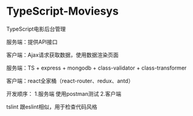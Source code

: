 # TypeScript-Moviesys
TypeScript电影后台管理

服务端：提供API接口

客户端：Ajax请求获取数据，使用数据渲染页面

服务端：TS + express + mongodb + class-validator + class-transformer

客户端：react全家桶（react-router、redux、antd）

开发顺序：
1.服务端
使用postman测试
2.客户端

tslint
跟eslint相似，用于检查代码风格